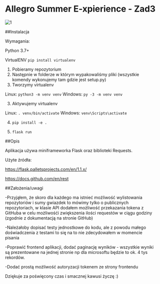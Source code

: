 # Allegro Summer E-xpierience - Zad3

![1](https://user-images.githubusercontent.com/38940717/115964641-bee53f00-a525-11eb-8045-804144f67100.jpg)

##Instalacja

Wymagania:

Python 3.7+

VirtualENV ```pip install virtualenv```

1. Pobieramy repozytorium
2. Następnie w folderze w którym wypakowaliśmy pliki (wszystkie komendy wykonujemy tam gdzie jest setup.py)
3. Tworzymy virtualenv 

Linux:
```python3 -m venv venv```
Windows:
```py -3 -m venv venv```

3. Aktywujemy virtualenv

Linux:
``` . venv/bin/activate ```
Windows:
```venv\Scripts\activate```

4. ```pip install -e .```

5. ```flask run```

##Opis

Aplikacja używa miniframeworka Flask oraz biblioteki Requests.

Użyte źródła:

https://flask.palletsprojects.com/en/1.1.x/

https://docs.github.com/en/rest

##Założenia/uwagi

-Przyjąłem, że skoro dla każdego ma istnieć możliwość wylistowania repozytoriów i sumy gwiazdek to mówimy tylko o publicznych repozytoriach, w klasie API dodałem możliwość przekazania tokena z GitHuba w celu możliwośći zwiększenia ilości requestów w ciągu godziny (zgodnie z dokumentacją na stronie GitHub)

-Należałoby dopisać testy jednostkowe do kodu, ale z powodu małego doświadczenia z testami to się na to nie zdecydowałem w momencie pisania

-Poprawić frontend aplikacji, dodać paginację wyników - wszystkie wyniki są prezentowane na jednej stronie np dla microsoftu będzie to ok. 4 tys rekordów.

-Dodać prostą możliwość autoryzacji tokenem ze strony frontendu

Dziękuje za poświęcony czas i smacznej kawusi życzę :)
